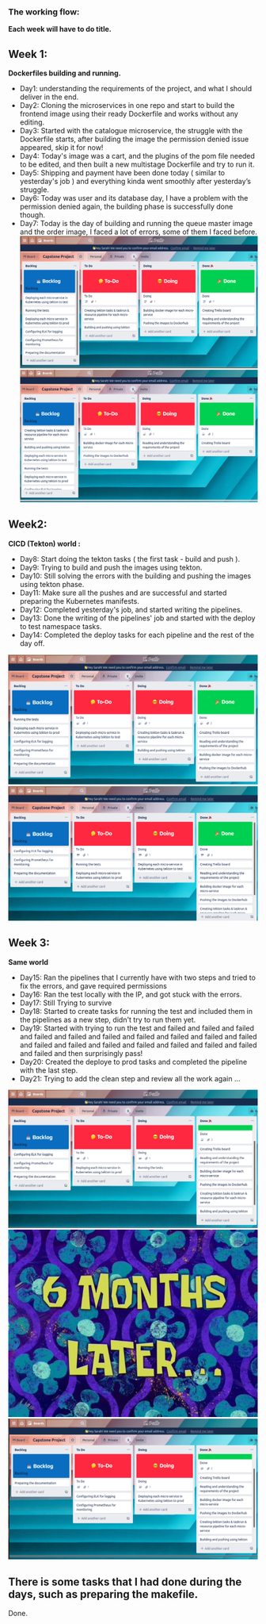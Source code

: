 ### The working flow:

**Each week will have to do title.**

## Week 1:   

**Dockerfiles building and running.**

- Day1: understanding the requirements of the project, and what I should deliver in the end.
- Day2: Cloning the microservices in one repo and start to build the frontend image using their ready Dockerfile and works without any editing. 
- Day3: Started with the catalogue microservice, the struggle with the Dockerfile starts, after building the image the permission denied issue appeared, skip it for now!
- Day4: Today's image was a cart, and the plugins of the pom file needed to be edited, and then built a new multistage Dockerfile and try to run it.
- Day5: Shipping and payment have been done today ( similar to yesterday's job ) and everything kinda went smoothly after yesterday’s struggle.
- Day6: Today was user and its database day, I have a problem with the permission denied again, the building phase is successfully done though.
- Day7: Today is the day of building and running the queue master image and the order image, I faced a lot of errors, some of them I faced before.    
![Test Image 1](image/week1.png)
![Test Image 2](image/week1-2.png)

## Week2:  

**CICD (Tekton) world :**

- Day8: Start doing the tekton tasks ( the first task - build and push ). 
- Day9: Trying to build and push the images using tekton. 
- Day10: Still solving the errors with the building and pushing the images using tekton phase. 
- Day11: Make sure all the pushes and are successful and started preparing the Kubernetes manifests.
- Day12: Completed yesterday's job, and started writing the pipelines.
- Day13: Done the writing of the pipelines' job and started with the deploy to test namespace tasks. 
- Day14: Completed the deploy tasks for each pipeline and the rest of the day off. 

![Test Image 3](image/week2.png)
![Test Image 4](image/week-2-2.png)

## Week 3:

**Same world**

- Day15: Ran the pipelines that I currently have with two steps and tried to fix the errors, and gave required permissions 
- Day16: Ran the test locally with the IP, and got stuck with the errors. 
- Day17: Still Trying to survive 
- Day18: Started to create tasks for running the test and included them in the pipelines as a new step, didn't try to run them yet. 
- Day19:  Started with trying to run the test and failed and failed and failed and failed and failed and failed and failed and failed and failed and failed and failed and failed and failed and failed and failed and failed and failed and failed and then surprisingly pass!
- Day20: Created the deploye to prod tasks and completed the pipeline with the last step. 
- Day21: Trying to add the clean step and review all the work again ... 

![Test Image 5](image/week3-1.png)
![Test Image 6](image/later.jpg)
![Test Image 7](image/week3-2.png)

## There is some tasks that I had done during the days, such as preparing the makefile. 

Done. 
